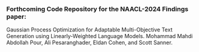 ### Forthcoming Code Repository for the NAACL-2024 Findings paper:

Gaussian Process Optimization for Adaptable Multi-Objective Text Generation using Linearly-Weighted Language Models.
Mohammad Mahdi Abdollah Pour, Ali Pesaranghader, Eldan Cohen, and Scott Sanner.
